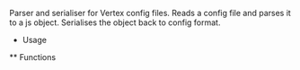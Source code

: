 Parser and serialiser for Vertex config files.
Reads a config file and parses it to a js object. Serialises the object back to config format.

* Usage

** Functions
